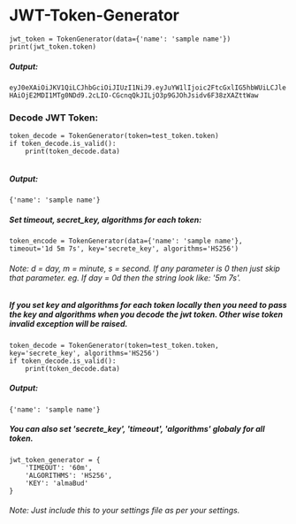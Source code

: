 # JWT-Token-Generator
```
jwt_token = TokenGenerator(data={'name': 'sample name'})
print(jwt_token.token)
```
##### Output:
```eyJ0eXAiOiJKV1QiLCJhbGciOiJIUzI1NiJ9.eyJuYW1lIjoic2FtcGxlIG5hbWUiLCJleHAiOjE2MDI1MTg0NDd9.2cLIO-CGcnqQkJILjO3p9GJOhJsidv6F38zXAZttWaw```

### Decode JWT Token:
```
token_decode = TokenGenerator(token=test_token.token)
if token_decode.is_valid():
    print(token_decode.data)
    
```
##### Output:
```
{'name': 'sample name'}
```

##### Set timeout, secret_key,  algorithms for each token:
```
token_encode = TokenGenerator(data={'name': 'sample name'}, timeout='1d 5m 7s', key='secrete_key', algorithms='HS256')
```
###### Note: d = day, m = minute, s =  second. If any parameter is 0 then just skip that parameter. eg. If day = 0d then the string look like: '5m 7s'.
##### If you set key and algorithms for each token locally then you need to pass the key and algorithms when you decode the jwt token. Other wise token invalid exception will be raised.
```
token_decode = TokenGenerator(token=test_token.token, key='secrete_key', algorithms='HS256')
if token_decode.is_valid():
    print(token_decode.data)
```
##### Output:
```
{'name': 'sample name'}
```

##### You can also set 'secrete_key', 'timeout', 'algorithms' globaly for all token. 
```
jwt_token_generator = {
    'TIMEOUT': '60m',
    'ALGORITHMS': 'HS256',
    'KEY': 'almaBud'
}
```
###### Note: Just include this to your settings file as per your settings.


